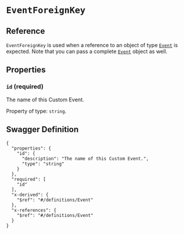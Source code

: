 # `EventForeignKey` #





## Reference ##

`EventForeignKey` is used when a reference to an object of type [`Event`](./../definitions/Event.mkd) is expected.
Note that you can pass a complete [`Event`](./../definitions/Event.mkd) object as well.


## Properties ##

### `id` (required) ###

The name of this Custom Event.


Property of type: `string`.







## Swagger Definition ##

    {
      "properties": {
        "id": {
          "description": "The name of this Custom Event.", 
          "type": "string"
        }
      }, 
      "required": [
        "id"
      ], 
      "x-derived": {
        "$ref": "#/definitions/Event"
      }, 
      "x-references": {
        "$ref": "#/definitions/Event"
      }
    }
